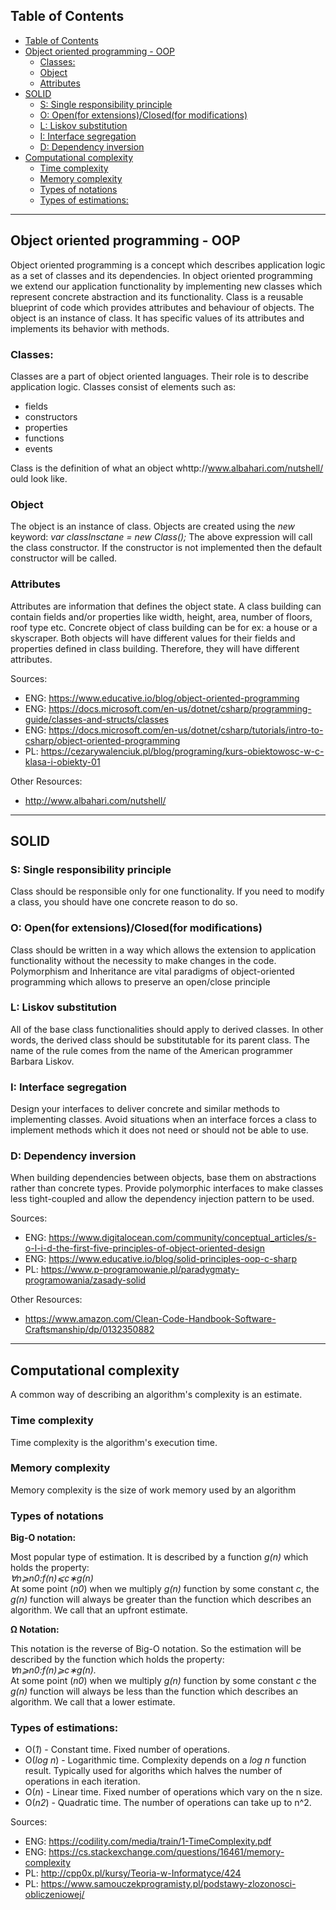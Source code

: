 ## Table of Contents
- [Table of Contents](#table-of-contents)
- [Object oriented programming - OOP](#object-oriented-programming---oop)
  - [Classes:](#classes)
  - [Object](#object)
  - [Attributes](#attributes)
- [SOLID](#solid)
  - [S: Single responsibility principle](#s-single-responsibility-principle)
  - [O: Open(for extensions)/Closed(for modifications)](#o-openfor-extensionsclosedfor-modifications)
  - [L: Liskov substitution](#l-liskov-substitution)
  - [I: Interface segregation](#i-interface-segregation)
  - [D: Dependency inversion](#d-dependency-inversion)
- [Computational complexity](#computational-complexity)
  - [Time complexity](#time-complexity)
  - [Memory complexity](#memory-complexity)
  - [Types of notations](#types-of-notations)
  - [Types of estimations:](#types-of-estimations)


***

## Object oriented programming - OOP

Object oriented programming is a concept which describes application logic as a set of classes and its dependencies. In object oriented programming we extend our application functionality by implementing new classes which represent concrete abstraction and its functionality. Class is a reusable blueprint of code which provides attributes and behaviour of objects. The object is an instance of class. It has specific values of its attributes and implements its behavior with methods.


### Classes:

Classes are a part of object oriented languages. Their role is to describe application logic. Classes consist of elements such as:
* fields
* constructors
* properties
* functions
* events

Class is the definition of what an object whttp://www.albahari.com/nutshell/
ould look like.


### Object
The object is an instance of class. Objects are created using the *new* keyword:
*var classInsctane = new Class();*
The above expression will call the class constructor. If the constructor is not implemented then the default constructor will be called.

### Attributes

Attributes are information that defines the object state. A class building can contain fields and/or properties like width, height, area, number of floors, roof type etc. Concrete object of class building can be for ex: a house or a skyscraper.
Both objects will have different values for their fields and properties defined in class building. Therefore, they will have different attributes.

Sources:

* ENG: https://www.educative.io/blog/object-oriented-programming
* ENG: https://docs.microsoft.com/en-us/dotnet/csharp/programming-guide/classes-and-structs/classes
* ENG: https://docs.microsoft.com/en-us/dotnet/csharp/tutorials/intro-to-csharp/object-oriented-programming
* PL: https://cezarywalenciuk.pl/blog/programing/kurs-obiektowosc-w-c-klasa-i-obiekty-01

Other Resources:

* http://www.albahari.com/nutshell/

***

## SOLID
### S: Single responsibility principle

Class should be responsible only for one functionality. If you need to modify a class, you should have one concrete reason to do so.


### O: Open(for extensions)/Closed(for modifications) 

Class should be written in a way which allows the extension to application functionality without the necessity to make changes in the code. Polymorphism and Inheritance are vital paradigms of object-oriented programming which allows to preserve an open/close principle


### L: Liskov substitution

All of the base class functionalities should apply to derived classes. In other words, the derived class should be substitutable for its parent class. The name of the rule comes from the name of the American programmer Barbara Liskov.


### I: Interface segregation

Design your interfaces to deliver concrete and similar methods to implementing classes. Avoid situations when an interface forces a class to implement methods which it does not need or should not be able to use.


### D: Dependency inversion

When building dependencies between objects, base them on abstractions rather than concrete types. Provide polymorphic interfaces to make classes less tight-coupled and allow the dependency injection pattern to be used.

Sources:

* ENG: https://www.digitalocean.com/community/conceptual_articles/s-o-l-i-d-the-first-five-principles-of-object-oriented-design
* ENG: https://www.educative.io/blog/solid-principles-oop-c-sharp
* PL: https://www.p-programowanie.pl/paradygmaty-programowania/zasady-solid

Other Resources:

* https://www.amazon.com/Clean-Code-Handbook-Software-Craftsmanship/dp/0132350882

***

## Computational complexity

A common way of describing an algorithm's complexity is an estimate.

### Time complexity

Time complexity is the algorithm's execution time.

### Memory complexity

Memory complexity is the size of work memory used by an algorithm

### Types of notations

<b>Big-O notation:</b>

Most popular type of estimation. It is described by a function *g(n)* which holds the property:<br> *∀n⩾n0:f(n)⩽c∗g(n)*<br>
At some point (*n0*) when we multiply *g(n)* function by some constant *c*, the *g(n)* function will always be greater than the function which describes an algorithm. We call that an upfront estimate.

<b>Ω Notation:</b>

This notation is the reverse of Big-O notation. So the estimation will be described by the function which holds the property:<br>
*∀n⩾n0:f(n)⩾c∗g(n).*<br>
At some point (*n0*) when we multiply *g(n)* function by some constant *c* the *g(n)* function will always be less than the function which describes an algorithm. We call that a lower estimate.

### Types of estimations:

* Ο(*1*) - Constant time. Fixed number of operations.
* O(*log n*) - Logarithmic time. Complexity depends on a *log n* function result. Typically used for algoriths which halves the number of operations in each iteration.
* O(*n*) - Linear time. Fixed number of operations which vary on the n size.
* O(*n2*) - Quadratic time. The number of operations can take up to n^2.

Sources:

* ENG: https://codility.com/media/train/1-TimeComplexity.pdf
* ENG: https://cs.stackexchange.com/questions/16461/memory-complexity
* PL: http://cpp0x.pl/kursy/Teoria-w-Informatyce/424
* PL: https://www.samouczekprogramisty.pl/podstawy-zlozonosci-obliczeniowej/